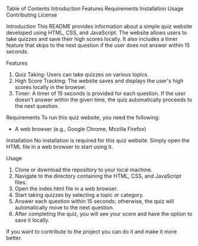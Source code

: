 Table of Contents
Introduction
Features
Requirements
Installation
Usage
Contributing
License

Introduction
This README provides information about a simple quiz website developed using HTML, CSS, and JavaScript. The website allows users to take quizzes and save their high scores locally. It also includes a timer feature that skips to the next question if the user does not answer within 15 seconds.

Features
1. Quiz Taking: Users can take quizzes on various topics.
2. High Score Tracking: The website saves and displays the user's high scores locally in the browser.
3. Timer: A timer of 15 seconds is provided for each question. If the user doesn't answer within the given time, the quiz automatically proceeds to the next question.

Requirements
To run this quiz website, you need the following:
* A web browser (e.g., Google Chrome, Mozilla Firefox)

Installation
No installation is required for this quiz website. Simply open the HTML file in a web browser to start using it.

Usage
1. Clone or download the repository to your local machine.
2. Navigate to the directory containing the HTML, CSS, and JavaScript files.
3. Open the index.html file in a web browser.
4. Start taking quizzes by selecting a topic or category.
5. Answer each question within 15 seconds; otherwise, the quiz will automatically move to the next question.
6. After completing the quiz, you will see your score and have the option to save it locally.

If you want to contribute to the project you can do it and make it more better.



